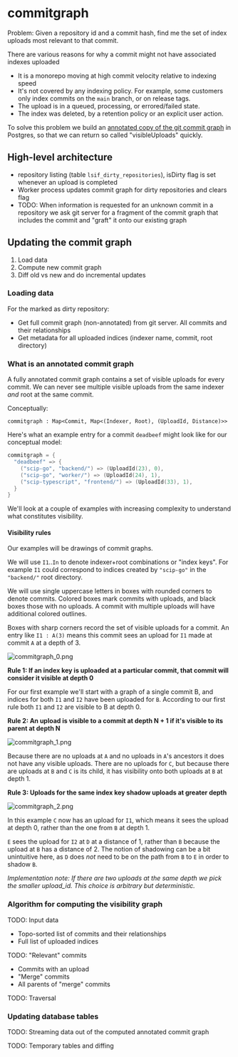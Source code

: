 # commitgraph

Problem: Given a repository id and a commit hash, find me the set of index uploads most relevant to that commit.

There are various reasons for why a commit might not have associated indexes uploaded
- It is a monorepo moving at high commit velocity relative to indexing speed
- It's not covered by any indexing policy. For example, some customers only index commits on the `main` branch, or on release tags.
- The upload is in a queued, processing, or errored/failed state.
- The index was deleted, by a retention policy or an explicit user action.

To solve this problem we build an [annotated copy of the git commit graph](#what-is-an-annotated-commit-graph) in Postgres, so that we can return so called "visibleUploads" quickly.

## High-level architecture

- repository listing (table `lsif_dirty_repositories`), isDirty flag is set whenever an upload is completed
- Worker process updates commit graph for dirty repositories and clears flag
- TODO: When information is requested for an unknown commit in a repository we ask git server for a fragment of the commit graph that includes the commit and "graft" it onto our existing graph

## Updating the commit graph
1. Load data
2. Compute new commit graph
3. Diff old vs new and do incremental updates

### Loading data

For the marked as dirty repository:
- Get full commit graph (non-annotated) from git server. All commits and their relationships
- Get metadata for all uploaded indices (indexer name, commit, root directory)

### What is an annotated commit graph

A fully annotated commit graph contains a set of visible uploads for every commit. We can never see multiple visible uploads from the same indexer _and_ root at the same commit.

Conceptually:

`commitgraph : Map<Commit, Map<(Indexer, Root), (UploadId, Distance)>>`

Here's what an example entry for a commit `deadbeef` might look like for our conceptual model:

```go
commitgraph = {
  "deadbeef" => {
    ("scip-go", "backend/") => (UploadId(23), 0),
    ("scip-go", "worker/") => (UploadId(24), 1),
    ("scip-typescript", "frontend/") => (UploadId(33), 1),
  }
}
```

We'll look at a couple of examples with increasing complexity to understand what constitutes visibility.

#### Visibility rules

Our examples will be drawings of commit graphs.

We will use `I1`..`In` to denote indexer+root combinations or "index keys". For example `I1` could correspond to indices created by `"scip-go"` in the `"backend/"` root directory.

We will use single uppercase letters in boxes with rounded corners to denote commits.
Colored boxes mark commits with uploads, and black boxes those with no uploads.
A commit with multiple uploads will have additional colored outlines.

Boxes with sharp corners record the set of visible uploads for a commit. An entry like `I1 : A(3)` means this commit sees an upload for `I1` made at commit `A` at a depth of 3.

![commitgraph_0.png](https://storage.googleapis.com/sourcegraph-assets/dev-docs/commitgraph/commitgraph_0.png)

**Rule 1: If an index key is uploaded at a particular commit, that commit will consider it visible at depth 0**

For our first example we'll start with a graph of a single commit B, and indices for both `I1` and `I2` have been uploaded for `B`.
According to our first rule both `I1` and `I2` are visible to B at depth 0.

**Rule 2: An upload is visible to a commit at depth N + 1 if it's visible to its parent at depth N**

![commitgraph_1.png](https://storage.googleapis.com/sourcegraph-assets/dev-docs/commitgraph/commitgraph_1.png)

Because there are no uploads at `A` and no uploads in `A`'s ancestors it does not have any visible uploads.
There are no uploads for `C`, but because there are uploads at `B` and `C` is its child, it has visibility onto both uploads at `B` at depth 1.

**Rule 3: Uploads for the same index key shadow uploads at greater depth**

![commitgraph_2.png](https://storage.googleapis.com/sourcegraph-assets/dev-docs/commitgraph/commitgraph_2.png)

In this example `C` now has an upload for `I1`, which means it sees the upload at depth 0, rather than the one from `B` at depth 1.

`E` sees the upload for `I2` at `D` at a distance of 1, rather than `B` because the upload at `B` has a distance of 2.
The notion of shadowing can be a bit unintuitive here, as `D` does *not* need to be on the path from `B` to `E` in order to shadow `B`.

_Implementation note: If there are two uploads at the same depth we pick the smaller upload_id. This choice is arbitrary but deterministic._

### Algorithm for computing the visibility graph

TODO: Input data
  - Topo-sorted list of commits and their relationships
  - Full list of uploaded indices

TODO: "Relevant" commits
  - Commits with an upload
  - "Merge" commits
  - All parents of "merge" commits

TODO: Traversal

### Updating database tables

TODO: Streaming data out of the computed annotated commit graph

TODO: Temporary tables and diffing
